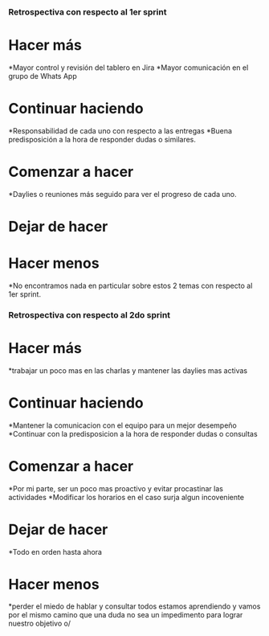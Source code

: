 ### Retrospectiva con respecto al 1er sprint
# Hacer más
*Mayor control y revisión del tablero en Jira
*Mayor comunicación en el grupo de Whats App

# Continuar haciendo
*Responsabilidad de cada uno con respecto a las entregas
*Buena predisposición a la hora de responder dudas o similares.

# Comenzar a hacer
*Daylies o reuniones más seguido para ver el progreso de cada uno.

# Dejar de hacer
# Hacer menos
*No encontramos nada en particular sobre estos 2 temas con respecto al 1er sprint.

### Retrospectiva con respecto al 2do sprint

# Hacer más
*trabajar un poco mas en las charlas y mantener las daylies mas activas
# Continuar haciendo
*Mantener la comunicacion con el equipo para un mejor desempeño
*Continuar con la predisposicion a la hora de responder dudas o consultas
# Comenzar a hacer
*Por mi parte, ser un poco mas proactivo y evitar procastinar las actividades
*Modificar los horarios en el caso surja algun incoveniente

# Dejar de hacer
*Todo en orden hasta ahora 
# Hacer menos
*perder el miedo de hablar y consultar
todos estamos aprendiendo y vamos por el mismo camino que una duda no sea un impedimento para lograr nuestro objetivo  o/